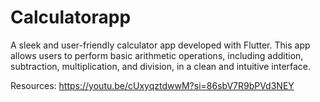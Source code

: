 # Calculatorapp

A sleek and user-friendly calculator app developed with Flutter. This app allows users to perform basic arithmetic operations, including addition, subtraction, multiplication, and division, in a clean and intuitive interface. 

Resources: https://youtu.be/cUxyqztdwwM?si=86sbV7R9bPVd3NEY
